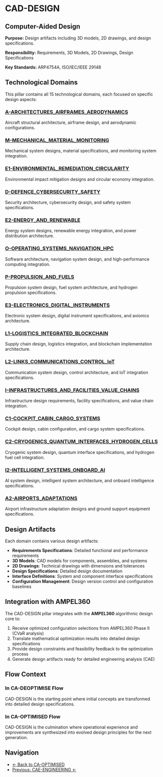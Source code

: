 # CAD-DESIGN
## Computer-Aided Design

**Purpose:** Design artifacts including 3D models, 2D drawings, and design specifications.

**Responsibility:** Requirements, 3D Models, 2D Drawings, Design Specifications

**Key Standards:** ARP4754A, ISO/IEC/IEEE 29148

## Technological Domains

This pillar contains all 15 technological domains, each focused on specific design aspects:

### [A-ARCHITECTURES_AIRFRAMES_AERODYNAMICS](./A-ARCHITECTURES_AIRFRAMES_AERODYNAMICS/README.md)
Aircraft structural architecture, airframe design, and aerodynamic configurations.

### [M-MECHANICAL_MATERIAL_MONITORING](./M-MECHANICAL_MATERIAL_MONITORING/README.md)
Mechanical system designs, material specifications, and monitoring system integration.

### [E1-ENVIRONMENTAL_REMEDIATION_CIRCULARITY](./E1-ENVIRONMENTAL_REMEDIATION_CIRCULARITY/README.md)
Environmental impact mitigation designs and circular economy integration.

### [D-DEFENCE_CYBERSECURITY_SAFETY](./D-DEFENCE_CYBERSECURITY_SAFETY/README.md)
Security architecture, cybersecurity design, and safety system specifications.

### [E2-ENERGY_AND_RENEWABLE](./E2-ENERGY_AND_RENEWABLE/README.md)
Energy system designs, renewable energy integration, and power distribution architecture.

### [O-OPERATING_SYSTEMS_NAVIGATION_HPC](./O-OPERATING_SYSTEMS_NAVIGATION_HPC/README.md)
Software architecture, navigation system design, and high-performance computing integration.

### [P-PROPULSION_AND_FUELS](./P-PROPULSION_AND_FUELS/README.md)
Propulsion system design, fuel system architecture, and hydrogen propulsion specifications.

### [E3-ELECTRONICS_DIGITAL_INSTRUMENTS](./E3-ELECTRONICS_DIGITAL_INSTRUMENTS/README.md)
Electronic system design, digital instrument specifications, and avionics architecture.

### [L1-LOGISTICS_INTEGRATED_BLOCKCHAIN](./L1-LOGISTICS_INTEGRATED_BLOCKCHAIN/README.md)
Supply chain design, logistics integration, and blockchain implementation architecture.

### [L2-LINKS_COMMUNICATIONS_CONTROL_IoT](./L2-LINKS_COMMUNICATIONS_CONTROL_IoT/README.md)
Communication system design, control architecture, and IoT integration specifications.

### [I-INFRASTRUCTURES_AND_FACILITIES_VALUE_CHAINS](./I-INFRASTRUCTURES_AND_FACILITIES_VALUE_CHAINS/README.md)
Infrastructure design requirements, facility specifications, and value chain integration.

### [C1-COCKPIT_CABIN_CARGO_SYSTEMS](./C1-COCKPIT_CABIN_CARGO_SYSTEMS/README.md)
Cockpit design, cabin configuration, and cargo system specifications.

### [C2-CRYOGENICS_QUANTUM_INTERFACES_HYDROGEN_CELLS](./C2-CRYOGENICS_QUANTUM_INTERFACES_HYDROGEN_CELLS/README.md)
Cryogenic system design, quantum interface specifications, and hydrogen fuel cell integration.

### [I2-INTELLIGENT_SYSTEMS_ONBOARD_AI](./I2-INTELLIGENT_SYSTEMS_ONBOARD_AI/README.md)
AI system design, intelligent system architecture, and onboard intelligence specifications.

### [A2-AIRPORTS_ADAPTATIONS](./A2-AIRPORTS_ADAPTATIONS/README.md)
Airport infrastructure adaptation designs and ground support equipment specifications.

## Design Artifacts

Each domain contains various design artifacts:

- **Requirements Specifications**: Detailed functional and performance requirements
- **3D Models**: CAD models for components, assemblies, and systems
- **2D Drawings**: Technical drawings with dimensions and tolerances
- **Design Specifications**: Detailed design documentation
- **Interface Definitions**: System and component interface specifications
- **Configuration Management**: Design version control and configuration baselines

## Integration with AMPEL360

The CAD-DESIGN pillar integrates with the **AMPEL360** algorithmic design core to:

1. Receive optimized configuration selections from AMPEL360 Phase II (CVaR analysis)
2. Translate mathematical optimization results into detailed design specifications
3. Provide design constraints and feasibility feedback to the optimization process
4. Generate design artifacts ready for detailed engineering analysis (CAE)

## Flow Context

### In CA-DEOPTIMISE Flow
CAD-DESIGN is the starting point where initial concepts are transformed into detailed design specifications.

### In CA-OPTIMISED Flow  
CAD-DESIGN is the culmination where operational experience and improvements are synthesized into evolved design principles for the next generation.

## Navigation

- [← Back to CA-OPTIMISED](../README.md)
- [Previous: CAE-ENGINEERING ←](../CAE-ENGINEERING/README.md)
